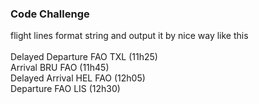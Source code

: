 ### Code Challenge

flight lines format string and output it by nice way like this
<br/>
<br/>
       Delayed Departure FAO TXL (11h25)
       <br/>
                 Arrival BRU FAO (11h45)
                 <br/>
         Delayed Arrival HEL FAO (12h05)
         <br/>
               Departure FAO LIS (12h30)
               
